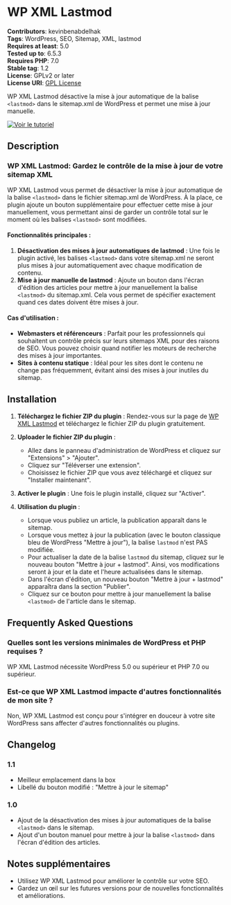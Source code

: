 # WP XML Lastmod

**Contributors**: kevinbenabdelhak  
**Tags**: WordPress, SEO, Sitemap, XML, lastmod  
**Requires at least**: 5.0  
**Tested up to**: 6.5.3  
**Requires PHP**: 7.0  
**Stable tag**: 1.2    
**License**: GPLv2 or later  
**License URI**: [GPL License](https://www.gnu.org/licenses/gpl-2.0.html)

WP XML Lastmod désactive la mise à jour automatique de la balise `<lastmod>` dans le sitemap.xml de WordPress et permet une mise à jour manuelle.

[![Voir le tutoriel](https://img.youtube.com/vi/Rs5mogA_mZo/maxresdefault.jpg)](https://www.youtube.com/watch?v=Rs5mogA_mZo)

## Description

### WP XML Lastmod: Gardez le contrôle de la mise à jour de votre sitemap XML

WP XML Lastmod vous permet de désactiver la mise à jour automatique de la balise `<lastmod>` dans le fichier sitemap.xml de WordPress. À la place, ce plugin ajoute un bouton supplémentaire pour effectuer cette mise à jour manuellement, vous permettant ainsi de garder un contrôle total sur le moment où les balises `<lastmod>` sont modifiées.

#### Fonctionnalités principales :

1. **Désactivation des mises à jour automatiques de lastmod** : Une fois le plugin activé, les balises `<lastmod>` dans votre sitemap.xml ne seront plus mises à jour automatiquement avec chaque modification de contenu.
2. **Mise à jour manuelle de lastmod** : Ajoute un bouton dans l'écran d'édition des articles pour mettre à jour manuellement la balise `<lastmod>` du sitemap.xml. Cela vous permet de spécifier exactement quand ces dates doivent être mises à jour.

#### Cas d'utilisation :

- **Webmasters et référenceurs** : Parfait pour les professionnels qui souhaitent un contrôle précis sur leurs sitemaps XML pour des raisons de SEO. Vous pouvez choisir quand notifier les moteurs de recherche des mises à jour importantes.
- **Sites à contenu statique** : Idéal pour les sites dont le contenu ne change pas fréquemment, évitant ainsi des mises à jour inutiles du sitemap.

## Installation

1. **Téléchargez le fichier ZIP du plugin** :
   Rendez-vous sur la page de [WP XML Lastmod](https://kevin-benabdelhak.fr/plugins/wp-xml-lastmod/) et téléchargez le fichier ZIP du plugin gratuitement.

2. **Uploader le fichier ZIP du plugin** :
   - Allez dans le panneau d'administration de WordPress et cliquez sur "Extensions" > "Ajouter".
   - Cliquez sur "Téléverser une extension".
   - Choisissez le fichier ZIP que vous avez téléchargé et cliquez sur "Installer maintenant".

3. **Activer le plugin** :
   Une fois le plugin installé, cliquez sur "Activer".

4. **Utilisation du plugin** :
   - Lorsque vous publiez un article, la publication apparaît dans le sitemap.
   - Lorsque vous mettez à jour la publication (avec le bouton classique bleu de WordPress "Mettre à jour"), la balise `lastmod` n'est PAS modifiée.
   - Pour actualiser la date de la balise `lastmod` du sitemap, cliquez sur le nouveau bouton "Mettre à jour + lastmod". Ainsi, vos modifications seront à jour et la date et l'heure actualisées dans le sitemap.
   - Dans l'écran d'édition, un nouveau bouton "Mettre à jour + lastmod" apparaîtra dans la section "Publier". 
   - Cliquez sur ce bouton pour mettre à jour manuellement la balise `<lastmod>` de l'article dans le sitemap.

## Frequently Asked Questions

### Quelles sont les versions minimales de WordPress et PHP requises ?

WP XML Lastmod nécessite WordPress 5.0 ou supérieur et PHP 7.0 ou supérieur.

### Est-ce que WP XML Lastmod impacte d'autres fonctionnalités de mon site ?

Non, WP XML Lastmod est conçu pour s'intégrer en douceur à votre site WordPress sans affecter d'autres fonctionnalités ou plugins.

## Changelog

### 1.1 
* Meilleur emplacement dans la box
* Libellé du bouton modifié : "Mettre à jour le sitemap"

### 1.0
* Ajout de la désactivation des mises à jour automatiques de la balise `<lastmod>` dans le sitemap.
* Ajout d'un bouton manuel pour mettre à jour la balise `<lastmod>` dans l'écran d'édition des articles.

## Notes supplémentaires

* Utilisez WP XML Lastmod pour améliorer le contrôle sur votre SEO.
* Gardez un œil sur les futures versions pour de nouvelles fonctionnalités et améliorations.
